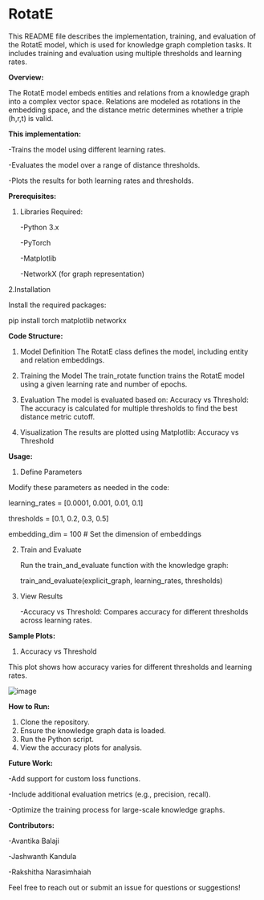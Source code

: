 # RotatE
This README file describes the implementation, training, and evaluation of the RotatE model, which is used for knowledge graph completion tasks. It includes training and evaluation using multiple thresholds and learning rates.

**Overview:**

The RotatE model embeds entities and relations from a knowledge graph into a complex vector space. Relations are modeled as rotations in the embedding space, and the distance metric determines whether a triple (h,r,t) is valid.


**This implementation:**

-Trains the model using different learning rates.

-Evaluates the model over a range of distance thresholds.

-Plots the results for both learning rates and thresholds.


**Prerequisites:** 
1. Libraries Required:

   -Python 3.x
   
   -PyTorch
   
   -Matplotlib

   -NetworkX (for graph representation)

2.Installation

   Install the required packages:
   
   pip install torch matplotlib networkx


**Code Structure:**
1. Model Definition
   The RotatE class defines the model, including entity and relation embeddings.

2. Training the Model
   The train_rotate function trains the RotatE model using a given learning rate and number of epochs.

3. Evaluation
   The model is evaluated based on:
Accuracy vs Threshold: The accuracy is calculated for multiple thresholds to find the best distance metric cutoff.

4. Visualization
   The results are plotted using Matplotlib: Accuracy vs Threshold


**Usage:**
1. Define Parameters

Modify these parameters as needed in the code:

learning_rates = [0.0001, 0.001, 0.01, 0.1]

thresholds = [0.1, 0.2, 0.3, 0.5]

embedding_dim = 100  # Set the dimension of embeddings

2. Train and Evaluate
   
   Run the train_and_evaluate function with the knowledge graph:
   
   train_and_evaluate(explicit_graph, learning_rates, thresholds)

4. View Results
   
   -Accuracy vs Threshold: Compares accuracy for different thresholds across learning rates.


**Sample Plots:**
1. Accuracy vs Threshold

This plot shows how accuracy varies for different thresholds and learning rates.

![image](https://github.com/user-attachments/assets/cbe55bf8-c7f2-4539-88ba-97c7f5ad5952)


**How to Run:**
1. Clone the repository.
2. Ensure the knowledge graph data is loaded.
3. Run the Python script.
4. View the accuracy plots for analysis.


**Future Work:**

-Add support for custom loss functions.

-Include additional evaluation metrics (e.g., precision, recall).

-Optimize the training process for large-scale knowledge graphs.


**Contributors:**

-Avantika Balaji

-Jashwanth Kandula

-Rakshitha Narasimhaiah

Feel free to reach out or submit an issue for questions or suggestions!
